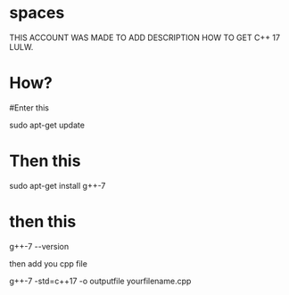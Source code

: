 # spaces
THIS ACCOUNT WAS MADE TO ADD DESCRIPTION HOW TO GET C++ 17 LULW.

# How?

#Enter this 

sudo apt-get update

# Then this 

sudo apt-get install g++-7

# then this 

g++-7 --version

then add you cpp file

g++-7 -std=c++17 -o outputfile yourfilename.cpp
